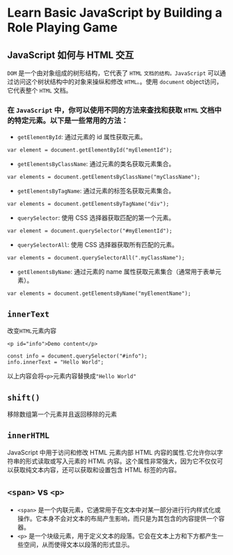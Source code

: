 # Learn Basic JavaScript by Building a Role Playing Game

## JavaScript 如何与 HTML 交互
`DOM` 是一个由对象组成的树形结构，它代表了 `HTML` `文档的结构。JavaScript` 可以通过访问这个树状结构中的对象来操纵和修改 `HTML。`。使用 `document` object访问，它代表整个 `HTML` 文档。

### 在 `JavaScript` 中，你可以使用不同的方法来查找和获取 `HTML` 文档中的特定元素。以下是一些常用的方法：
- `getElementById`: 通过元素的 id 属性获取元素。
```
var element = document.getElementById("myElementId");
```
- `getElementsByClassName`: 通过元素的类名获取元素集合。
```
var elements = document.getElementsByClassName("myClassName");
```
- `getElementsByTagName`: 通过元素的标签名获取元素集合。
```
var elements = document.getElementsByTagName("div");
```
- `querySelector`: 使用 CSS 选择器获取匹配的第一个元素。
```
var element = document.querySelector("#myElementId");
```
- `querySelectorAll`: 使用 CSS 选择器获取所有匹配的元素。
```
var elements = document.querySelectorAll(".myClassName");
```
- `getElementsByName`: 通过元素的 name 属性获取元素集合（通常用于表单元素）。
```
var elements = document.getElementsByName("myElementName");
```

## `innerText`
改变`HTML`元素内容
```
<p id="info">Demo content</p> 
```
```
const info = document.querySelector("#info"); 
info.innerText = "Hello World"; 
```
以上内容会将`<p>`元素内容替换成`"Hello World"`

## `shift()`
移除数组第一个元素并且返回移除的元素

## `innerHTML`
JavaScript 中用于访问和修改 HTML 元素内部 HTML 内容的属性.它允许你以字符串的形式读取或写入元素的 HTML 内容。这个属性非常强大，因为它不仅仅可以获取纯文本内容，还可以获取和设置包含 HTML 标签的内容。

## `<span>` vs `<p>`
- `<span>` 是一个内联元素，它通常用于在文本中对某一部分进行行内样式化或操作。它本身不会对文本的布局产生影响，而只是为其包含的内容提供一个容器。
- `<p>` 是一个块级元素，用于定义文本的段落。它会在文本上方和下方都产生一些空间，从而使得文本以段落的形式显示。